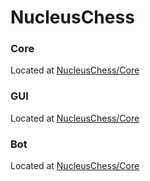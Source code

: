 # NucleusChess

### Core
Located at [NucleusChess/Core](https://github.com/NucleusChess/Core)

### GUI
Located at [NucleusChess/Core](https://github.com/NucleusChess/GUI)

### Bot
Located at [NucleusChess/Core](https://github.com/NucleusChess/Bot)
